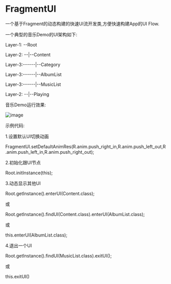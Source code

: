 # FragmentUI
一个基于Fragment的动态构建的快速UI流开发类,方便快速构建App的UI Flow.

一个典型的音乐Demo的UI架构如下:

Layer-1: --Root

Layer-2: --|--Content

Layer-3:------|--Category

Layer-3:------|--AlbumList

Layer-3:------|--MusicList

Layer-2: --|--Playing


音乐Demo运行效果:

![image](https://github.com/pigknight/FragmentUI/tree/master/demo.gif?raw=true)


示例代码:

1.设置默认UI切换动画

FragmentUI.setDefaultAnimRes(R.anim.push_right_in,R.anim.push_left_out,R.anim.push_left_in,R.anim.push_right_out);

2.初始化跟UI节点

Root.initInstance(this);

3.动态显示其他UI

Root.getInstance().enterUI(Content.class);

或

Root.getInstance().findUI(Content.class).enterUI(AlbumList.class);

或

this.enterUI(AlbumList.class);

4.退出一个UI

Root.getInstance().findUI(MusicList.class).exitUI();

或

this.exitUI()


